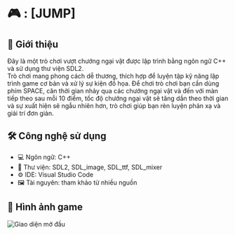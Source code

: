 # 🎮 : [JUMP]

## 📌 Giới thiệu
Đây là một trò chơi vượt chướng ngại vật được lập trình bằng ngôn ngữ C++ và sử dụng thư viện SDL2.  
Trò chơi mang phong cách dễ thương, thích hợp để luyện tập kỹ năng lập trình game cơ bản và xử lý sự kiện đồ họa.
Để chơi trò chơi bạn cần dùng phím SPACE, căn thời gian nhảy qua các chướng ngại vật và đến với màn tiếp theo sau mỗi 10 điểm, tốc độ chướng ngại vật sẽ tăng dần theo thời gian và sự xuất hiện sẽ ngẫu nhiên hơn, trò chơi giúp bạn rèn luyện phản xạ và giải trí đơn giản.
## 🛠️ Công nghệ sử dụng
- 💻 Ngôn ngữ: C++
- 🎨 Thư viện: SDL2, SDL_image, SDL_ttf, SDL_mixer
- ⚙️ IDE: Visual Studio Code 
- 🖼️ Tài nguyên: tham khảo từ nhiều nguồn

## 🚀 Hình ảnh game
![Giao diện mở đầu]()
